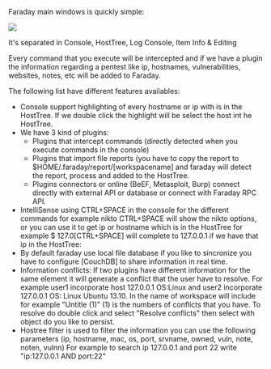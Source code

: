 Faraday main windows is quickly simple:  

![](https://raw.github.com/wiki/infobyte/faraday/images/Faraday-Mainwindow.png)

It's separated in Console, HostTree, Log Console, Item Info & Editing

Every command that you execute will be intercepted and if we have a plugin the information regarding a pentest like ip, hostnames, vulnerabilities, websites, notes, etc  will be added to Faraday.

The following list have different features availables:
* Console support highlighting of every hostname or ip with is in the HostTree. If we double click the highlight will be select the host int he HostTree.
* We have 3 kind of plugins:
  * Plugins that intercept commands (directly detected when you execute commands in the console)  
  * Plugins that import file reports (you have to copy the report to $HOME/.faraday/report/[workspacename] and faraday will detect the report, process and added to the HostTree.
  * Plugins connectors or online (BeEF, Metasploit, Burp) connect directly with external API or database or connect with Faraday RPC API.
* IntelliSense using CTRL+SPACE in the console for the different commands for example nikto CTRL+SPACE will show the nikto options, or you can use it to get ip or hostname which is in the HostTree for example $ 127.0[CTRL+SPACE] will complete to 127.0.0.1 if we have that ip in the HostTree:
* By default faraday use local file database if you like to sincronize you have to configure [CouchDB] to share information in real time.
* Information conflicts: If two plugins have different information for the same element it will generate a conflict that the user have to resolve. For example user1 incorporate host 127.0.0.1 OS:Linux and user2 incorporate 127.0.0.1 OS: Linux Ubuntu 13.10. In the name of workspace will include for example "Untitle (1)" (1) is the numbers of conflicts that you have. To resolve do double click and select "Resolve conflicts" then select with object do you like to persist.
* Hostree filter is used to filter the information you can use the following parameters (ip, hostname, mac, os, port, srvname, owned, vuln, note, noten, vulnn) For example to search ip 127.0.0.1 and port 22 write "ip:127.0.0.1 AND port:22"
